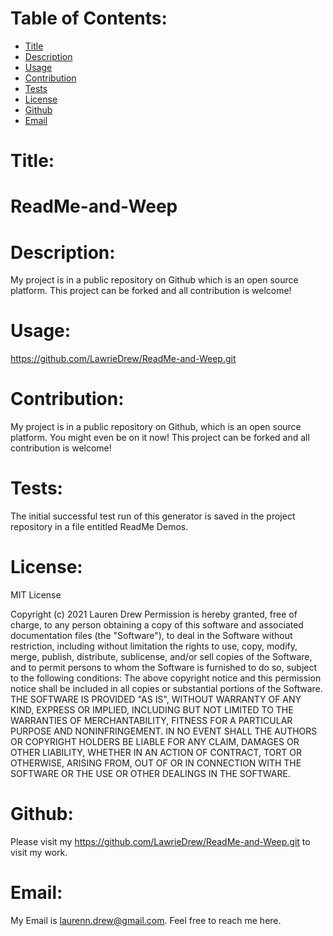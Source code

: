 # Table of Contents:
* [Title](#Title)
* [Description](#Description)
* [Usage](#Usage)
* [Contribution](#Contribution)
* [Tests](#Tests)
* [License](#License)
* [Github](#Github)
* [Email](#Email)

# Title:
# ReadMe-and-Weep

# Description:
My project is in a public repository on Github which is an open source platform. This project can be forked and all contribution is welcome!

# Usage:
https://github.com/LawrieDrew/ReadMe-and-Weep.git

# Contribution:
My project is in a public repository on Github, which is an open source platform.  You might even be on it now! This project can be forked and all contribution is welcome!

# Tests:
The initial successful test run of this generator is saved in the project repository in a file entitled ReadMe Demos.

# License:

MIT License

Copyright (c) 2021 Lauren Drew
Permission is hereby granted, free of charge, to any person obtaining a copy
of this software and associated documentation files (the "Software"), to deal
in the Software without restriction, including without limitation the rights
to use, copy, modify, merge, publish, distribute, sublicense, and/or sell
copies of the Software, and to permit persons to whom the Software is
furnished to do so, subject to the following conditions:
The above copyright notice and this permission notice shall be included in all
copies or substantial portions of the Software.
THE SOFTWARE IS PROVIDED "AS IS", WITHOUT WARRANTY OF ANY KIND, EXPRESS OR
IMPLIED, INCLUDING BUT NOT LIMITED TO THE WARRANTIES OF MERCHANTABILITY,
FITNESS FOR A PARTICULAR PURPOSE AND NONINFRINGEMENT. IN NO EVENT SHALL THE
AUTHORS OR COPYRIGHT HOLDERS BE LIABLE FOR ANY CLAIM, DAMAGES OR OTHER
LIABILITY, WHETHER IN AN ACTION OF CONTRACT, TORT OR OTHERWISE, ARISING FROM,
OUT OF OR IN CONNECTION WITH THE SOFTWARE OR THE USE OR OTHER DEALINGS IN THE
SOFTWARE.

# Github:
Please visit my https://github.com/LawrieDrew/ReadMe-and-Weep.git to visit my work.

# Email:
My Email is laurenn.drew@gmail.com. Feel free to reach me here.